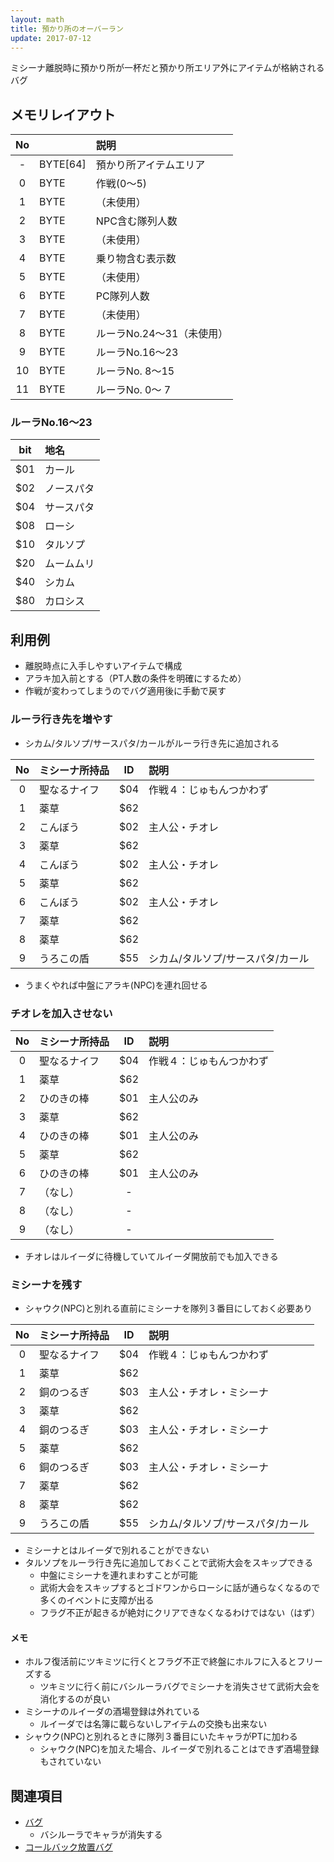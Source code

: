 ```yaml
---
layout: math
title: 預かり所のオーバーラン
update: 2017-07-12
---
```


ミシーナ離脱時に預かり所が一杯だと預かり所エリア外にアイテムが格納されるバグ

## メモリレイアウト

| No |          | 説明                      |
|:--:|:---------|:--------------------------|
|  - | BYTE[64] | 預かり所アイテムエリア    |
|  0 | BYTE     | 作戦(0～5)                |
|  1 | BYTE     | （未使用）                |
|  2 | BYTE     | NPC含む隊列人数           |
|  3 | BYTE     | （未使用）                |
|  4 | BYTE     | 乗り物含む表示数          |
|  5 | BYTE     | （未使用）                |
|  6 | BYTE     | PC隊列人数                |
|  7 | BYTE     | （未使用）                |
|  8 | BYTE     | ルーラNo.24～31（未使用） |
|  9 | BYTE     | ルーラNo.16～23           |
| 10 | BYTE     | ルーラNo. 8～15           |
| 11 | BYTE     | ルーラNo. 0～ 7           |

### ルーラNo.16～23

| bit | 地名       |
|:---:|:-----------|
| $01 | カール     |
| $02 | ノースパタ |
| $04 | サースパタ |
| $08 | ローシ     |
| $10 | タルソプ   |
| $20 | ムームムリ |
| $40 | シカム     |
| $80 | カロシス   |


## 利用例

* 離脱時点に入手しやすいアイテムで構成
* アラキ加入前とする（PT人数の条件を明確にするため）
* 作戦が変わってしまうのでバグ適用後に手動で戻す

### ルーラ行き先を増やす

* シカム/タルソプ/サースパタ/カールがルーラ行き先に追加される

| No | ミシーナ所持品 | ID  | 説明                              |
|:--:|:---------------|:---:|:----------------------------------|
|  0 | 聖なるナイフ   | $04 | 作戦４：じゅもんつかわず          |
|  1 | 薬草           | $62 |                                   |
|  2 | こんぼう       | $02 | 主人公・チオレ                    |
|  3 | 薬草           | $62 |                                   |
|  4 | こんぼう       | $02 | 主人公・チオレ                    |
|  5 | 薬草           | $62 |                                   |
|  6 | こんぼう       | $02 | 主人公・チオレ                    |
|  7 | 薬草           | $62 |                                   |
|  8 | 薬草           | $62 |                                   |
|  9 | うろこの盾     | $55 | シカム/タルソプ/サースパタ/カール |

* うまくやれば中盤にアラキ(NPC)を連れ回せる

### チオレを加入させない

| No | ミシーナ所持品 | ID  | 説明                              |
|:--:|:---------------|:---:|:----------------------------------|
|  0 | 聖なるナイフ   | $04 | 作戦４：じゅもんつかわず          |
|  1 | 薬草           | $62 |                                   |
|  2 | ひのきの棒     | $01 | 主人公のみ                        |
|  3 | 薬草           | $62 |                                   |
|  4 | ひのきの棒     | $01 | 主人公のみ                        |
|  5 | 薬草           | $62 |                                   |
|  6 | ひのきの棒     | $01 | 主人公のみ                        |
|  7 | （なし）       | -   |                                   |
|  8 | （なし）       | -   |                                   |
|  9 | （なし）       | -   |                                   |

* チオレはルイーダに待機していてルイーダ開放前でも加入できる

### ミシーナを残す

* シャウク(NPC)と別れる直前にミシーナを隊列３番目にしておく必要あり

| No | ミシーナ所持品 | ID  | 説明                              |
|:--:|:---------------|:---:|:----------------------------------|
|  0 | 聖なるナイフ   | $04 | 作戦４：じゅもんつかわず          |
|  1 | 薬草           | $62 |                                   |
|  2 | 銅のつるぎ     | $03 | 主人公・チオレ・ミシーナ          |
|  3 | 薬草           | $62 |                                   |
|  4 | 銅のつるぎ     | $03 | 主人公・チオレ・ミシーナ          |
|  5 | 薬草           | $62 |                                   |
|  6 | 銅のつるぎ     | $03 | 主人公・チオレ・ミシーナ          |
|  7 | 薬草           | $62 |                                   |
|  8 | 薬草           | $62 |                                   |
|  9 | うろこの盾     | $55 | シカム/タルソプ/サースパタ/カール |

* ミシーナとはルイーダで別れることができない
* タルソプをルーラ行き先に追加しておくことで武術大会をスキップできる
	* 中盤にミシーナを連れまわすことが可能
	* 武術大会をスキップするとゴドワンからローシに話が通らなくなるので多くのイベントに支障が出る
	* フラグ不正が起きるが絶対にクリアできなくなるわけではない（はず）

#### メモ

* ホルフ復活前にツキミツに行くとフラグ不正で終盤にホルフに入るとフリーズする
	* ツキミツに行く前にバシルーラバグでミシーナを消失させて武術大会を消化するのが良い
* ミシーナのルイーダの酒場登録は外れている
	* ルイーダでは名簿に載らないしアイテムの交換も出来ない
* シャウク(NPC)と別れるときに隊列３番目にいたキャラがPTに加わる
	* シャウク(NPC)を加えた場合、ルイーダで別れることはできず酒場登録もされていない



## 関連項目

* [バグ](bug)
	* バシルーラでキャラが消失する
* [コールバック放置バグ](bug000)
